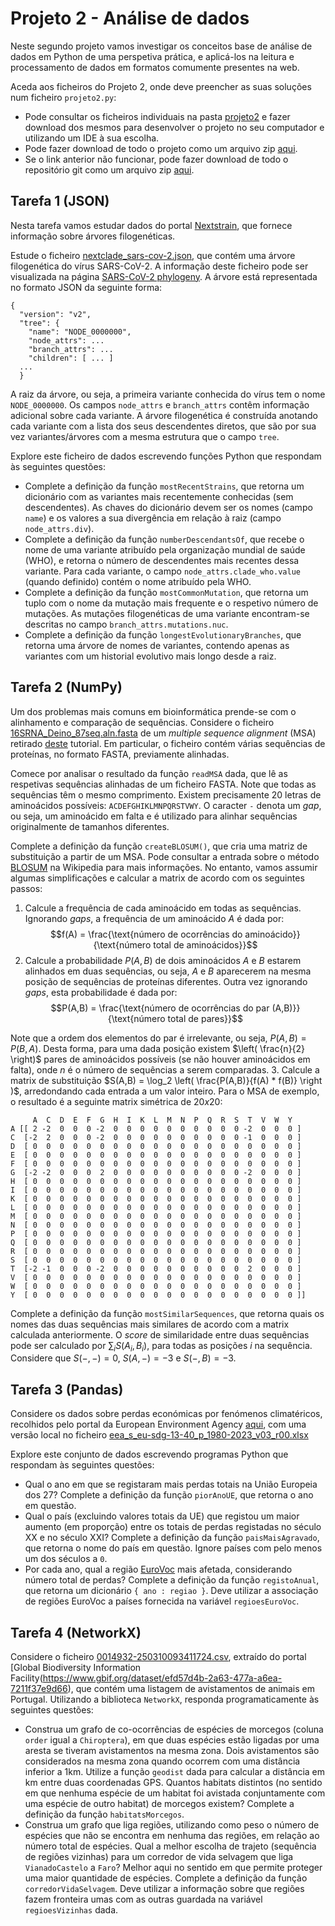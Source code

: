 # Projeto 2 - Análise de dados

Neste segundo projeto vamos investigar os conceitos base de análise de dados em Python de uma perspetiva prática, e aplicá-los na leitura e processamento de dados em formatos comumente presentes na web.

Aceda aos ficheiros do Projeto 2, onde deve preencher as suas soluções num ficheiro `projeto2.py`:

- Pode consultar os ficheiros individuais na pasta [projeto2](../scripts/projeto2) e fazer download dos mesmos para desenvolver o projeto no seu computador e utilizando um IDE à sua escolha.
- Pode fazer download de todo o projeto como um arquivo zip [aqui](https://download-directory.github.io/?url=https%3A%2F%2Fgithub.com%2Fhpacheco%2Fprogii%2Ftree%2Fmaster%2Fscripts%2Fprojeto2).
- Se o link anterior não funcionar, pode fazer download de todo o repositório git como um arquivo zip [aqui](https://github.com/hpacheco/progii/archive/refs/heads/master.zip).

## Tarefa 1 (JSON)

Nesta tarefa vamos estudar dados do portal [Nextstrain](https://nextstrain.org/), que fornece informação sobre árvores filogenéticas.

Estude o ficheiro [nextclade_sars-cov-2.json](../scripts/projeto2/dados/nextclade_sars-cov-2.json), que contém uma árvore filogenética do vírus SARS-CoV-2. A informação deste ficheiro pode ser visualizada na página [SARS-CoV-2 phylogeny](https://nextstrain.org/nextclade/sars-cov-2). A árvore está representada no formato JSON da seguinte forma:

```
{
  "version": "v2",
  "tree": {
    "name": "NODE_0000000",
    "node_attrs": ...
    "branch_attrs": ...
    "children": [ ... ]
  ...
  }
```

A raiz da árvore, ou seja, a primeira variante conhecida do vírus tem o nome `NODE_0000000`.
Os campos `node_attrs` e `branch_attrs` contêm informação adicional sobre cada variante.
A árvore filogenética é construída anotando cada variante com a lista dos seus descendentes diretos, que são por sua vez variantes/árvores com a mesma estrutura que o campo `tree`.

Explore este ficheiro de dados escrevendo funções Python que respondam às seguintes questões:

* Complete a definição da função `mostRecentStrains`, que retorna um dicionário com as variantes mais recentemente conhecidas (sem descendentes). As chaves do dicionário devem ser os nomes (campo `name`) e os valores a sua divergência em relação à raiz (campo `node_attrs.div`).
* Complete a definição da função `numberDescendantsOf`, que recebe o nome de uma variante atribuído pela organização mundial de saúde (WHO), e retorna o número de descendentes mais recentes dessa variante. Para cada variante, o campo `node_attrs.clade_who.value` (quando definido) contém o nome atribuído pela WHO.
* Complete a definição da função `mostCommonMutation`, que retorna um tuplo com o nome da mutação mais frequente e o respetivo número de mutações. As mutações filogenéticas de uma variante encontram-se descritas no campo `branch_attrs.mutations.nuc`.
* Complete a definição da função `longestEvolutionaryBranches`, que retorna uma árvore de nomes de variantes, contendo apenas as variantes com um historial evolutivo mais longo desde a raiz.

## Tarefa 2 (NumPy)

Um dos problemas mais comuns em bioinformática prende-se com o alinhamento e comparação de sequências. Considere o ficheiro [16SRNA_Deino_87seq.aln.fasta](../scripts/projeto2/dados/16SRNA_Deino_87seq.aln.fasta) de um *multiple sequence alignment* (MSA) retirado [deste](https://www.ncbi.nlm.nih.gov/tools/msaviewer/tutorial1/) tutorial. Em particular, o ficheiro contém várias sequências de proteínas, no formato FASTA, previamente alinhadas.

Comece por analisar o resultado da função `readMSA` dada, que lê as respetivas sequências alinhadas de um ficheiro FASTA. Note que todas as sequências têm o mesmo comprimento. Existem precisamente 20 letras de aminoácidos possíveis: `ACDEFGHIKLMNPQRSTVWY`. O caracter `-` denota um *gap*, ou seja, um aminoácido em falta e é utilizado para alinhar sequências originalmente de tamanhos diferentes.

Complete a definição da função `createBLOSUM()`, que cria uma matriz de substituição a partir de um MSA. Pode consultar a entrada sobre o método [BLOSUM](https://en.wikipedia.org/wiki/BLOSUM) na Wikipedia para mais informações. No entanto, vamos assumir algumas simplificações e calcular a matrix de acordo com os seguintes passos:

1. Calcule a frequência de cada aminoácido em todas as sequências. Ignorando *gaps*, a frequência de um aminoácido $A$ é dada por:
$$f(A) = \frac{\text{número de ocorrências do aminoácido}}{\text{número total de aminoácidos}}$$
2. Calcule a probabilidade $P(A,B)$ de dois aminoácidos $A$ e $B$ estarem alinhados em duas sequências, ou seja, $A$ e $B$ aparecerem na mesma posição de sequências de proteínas diferentes. Outra vez ignorando *gaps*, esta probabilidade é dada por:
$$P(A,B) = \frac{\text{número de ocorrências do par (A,B)}}{\text{número total de pares}}$$

Note que a ordem dos elementos do par é irrelevante, ou seja, $P(A,B) = P(B,A)$. Desta forma, para uma dada posição existem $\left( \frac{n}{2} \right)$ pares de aminoácidos possíveis (se não houver aminoácidos em falta), onde $n$ é o número de sequências a serem comparadas.
3. Calcule a matrix de substituição $S(A,B) = \log_2 \left( \frac{P(A,B)}{f(A) * f(B)} \right )$, arredondando cada entrada a um valor inteiro. Para o MSA de exemplo, o resultado é a seguinte matrix simétrica de $20x20$:


```
     A  C  D  E  F  G  H  I  K  L  M  N  P  Q  R  S  T  V  W  Y
A [[ 2 -2  0  0  0 -2  0  0  0  0  0  0  0  0  0  0 -2  0  0  0 ]
C  [-2  2  0  0  0 -2  0  0  0  0  0  0  0  0  0  0 -1  0  0  0 ]
D  [ 0  0  0  0  0  0  0  0  0  0  0  0  0  0  0  0  0  0  0  0 ]
E  [ 0  0  0  0  0  0  0  0  0  0  0  0  0  0  0  0  0  0  0  0 ]
F  [ 0  0  0  0  0  0  0  0  0  0  0  0  0  0  0  0  0  0  0  0 ]
G  [-2 -2  0  0  0  2  0  0  0  0  0  0  0  0  0  0 -2  0  0  0 ]
H  [ 0  0  0  0  0  0  0  0  0  0  0  0  0  0  0  0  0  0  0  0 ]
I  [ 0  0  0  0  0  0  0  0  0  0  0  0  0  0  0  0  0  0  0  0 ]
K  [ 0  0  0  0  0  0  0  0  0  0  0  0  0  0  0  0  0  0  0  0 ]
L  [ 0  0  0  0  0  0  0  0  0  0  0  0  0  0  0  0  0  0  0  0 ]
M  [ 0  0  0  0  0  0  0  0  0  0  0  0  0  0  0  0  0  0  0  0 ]
N  [ 0  0  0  0  0  0  0  0  0  0  0  0  0  0  0  0  0  0  0  0 ]
P  [ 0  0  0  0  0  0  0  0  0  0  0  0  0  0  0  0  0  0  0  0 ]
Q  [ 0  0  0  0  0  0  0  0  0  0  0  0  0  0  0  0  0  0  0  0 ]
R  [ 0  0  0  0  0  0  0  0  0  0  0  0  0  0  0  0  0  0  0  0 ]
S  [ 0  0  0  0  0  0  0  0  0  0  0  0  0  0  0  0  0  0  0  0 ]
T  [-2 -1  0  0  0 -2  0  0  0  0  0  0  0  0  0  0  2  0  0  0 ]
V  [ 0  0  0  0  0  0  0  0  0  0  0  0  0  0  0  0  0  0  0  0 ]
W  [ 0  0  0  0  0  0  0  0  0  0  0  0  0  0  0  0  0  0  0  0 ]
Y  [ 0  0  0  0  0  0  0  0  0  0  0  0  0  0  0  0  0  0  0  0 ]]
```

Complete a definição da função `mostSimilarSequences`, que retorna quais os nomes das duas sequências mais similares de acordo com a matrix calculada anteriormente. O *score* de similaridade entre duas sequências pode ser calculado por $\sum_i S(A_i,B_i)$, para todas as posições $i$ na sequência. Considere que $S(-,-)=0$, $S(A,-)=-3$ e $S(-,B)=-3$.

## Tarefa 3 (Pandas)

Considere os dados sobre perdas económicas por fenómenos climatéricos, recolhidos pelo portal da European Environment Agency [aqui](https://www.eea.europa.eu/en/datahub/datahubitem-view/1fac8253-3df7-4408-b5fa-a6f2dc524182), com uma versão local no ficheiro [eea_s_eu-sdg-13-40_p_1980-2023_v03_r00.xlsx](../scripts/projeto2/dados/eea_s_eu-sdg-13-40_p_1980-2023_v03_r00.xlsx)

Explore este conjunto de dados escrevendo programas Python que respondam às seguintes questões:

* Qual o ano em que se registaram mais perdas totais na União Europeia dos 27? Complete a definição da função `piorAnoUE`, que retorna o ano em questão.
* Qual o país (excluindo valores totais da UE) que registou um maior aumento (em proporção) entre os totais de perdas registadas no século XX e no século XXI? Complete a definição da função `paisMaisAgravado`, que retorna o nome do país em questão. Ignore países com pelo menos um dos séculos a `0`.
* Por cada ano, qual a região [EuroVoc](https://en.wikipedia.org/wiki/EuroVoc) mais afetada, considerando número total de perdas? Complete a definição da função `registoAnual`, que retorna um dicionário `{ ano : regiao }`. Deve utilizar a associação de regiões EuroVoc a países fornecida na variável `regioesEuroVoc`.

## Tarefa 4 (NetworkX)

Considere o ficheiro [0014932-250310093411724.csv](../scripts/projeto2/dados/0014932-250310093411724.csv), extraído do portal [Global Biodiversity Information Facility(https://www.gbif.org/dataset/efd57d4b-2a63-477a-a6ea-7211f37e9d66), que contém uma listagem de avistamentos de animais em Portugal. Utilizando a biblioteca `NetworkX`, responda programaticamente às seguintes questões:

* Construa um grafo de co-ocorrências de espécies de morcegos (coluna `order` igual a `Chiroptera`), em que duas espécies estão ligadas por uma aresta se tiveram avistamentos na mesma zona. Dois avistamentos são considerados na mesma zona quando ocorrem com uma distância inferior a 1km. Utilize a função `geodist` dada para calcular a distância em km entre duas coordenadas GPS. Quantos habitats distintos (no sentido em que nenhuma espécie de um habitat foi avistada conjuntamente com uma espécie de outro habitat) de morcegos existem? Complete a definição da função `habitatsMorcegos`.
* Construa um grafo que liga regiões, utilizando como peso o número de espécies que não se encontra em nenhuma das regiões, em relação ao número total de espécies. Qual a melhor escolha de trajeto (sequência de regiões vizinhas) para um corredor de vida selvagem que liga `VianadoCastelo` a `Faro`? Melhor aqui no sentido em que permite proteger uma maior quantidade de espécies. Complete a definição da função `corredorVidaSelvagem`. Deve utilizar a informação sobre que regiões fazem fronteira umas com as outras guardada na variável `regioesVizinhas` dada.




